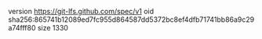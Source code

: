 version https://git-lfs.github.com/spec/v1
oid sha256:865741b12089ed7fc955d864587dd5372bc8ef4dfb71741bb86a9c29a74fff80
size 1330
